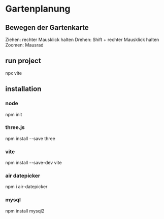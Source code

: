 # Gartenplanung

## Bewegen der Gartenkarte
Ziehen: rechter Mausklick halten
Drehen: Shift + rechter Mausklick halten
Zoomen: Mausrad


## run project
npx vite


## installation

### node
npm init

### three.js
npm install --save three

### vite
npm install --save-dev vite

### air datepicker
npm i air-datepicker

### mysql
npm install mysql2

